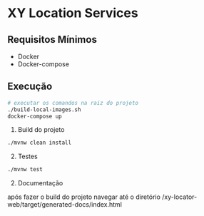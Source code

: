 # XY Location Services

## Requisitos Mínimos

- Docker
- Docker-compose

## Execução

```bash
# executar os comandos na raiz do projeto
./build-local-images.sh
docker-compose up
```
1. Build do projeto

```bash
./mvnw clean install
```

2. Testes

```bash
./mvnw test
```

2. Documentação

após fazer o build do projeto navegar até o diretório /xy-locator-web/target/generated-docs/index.html


